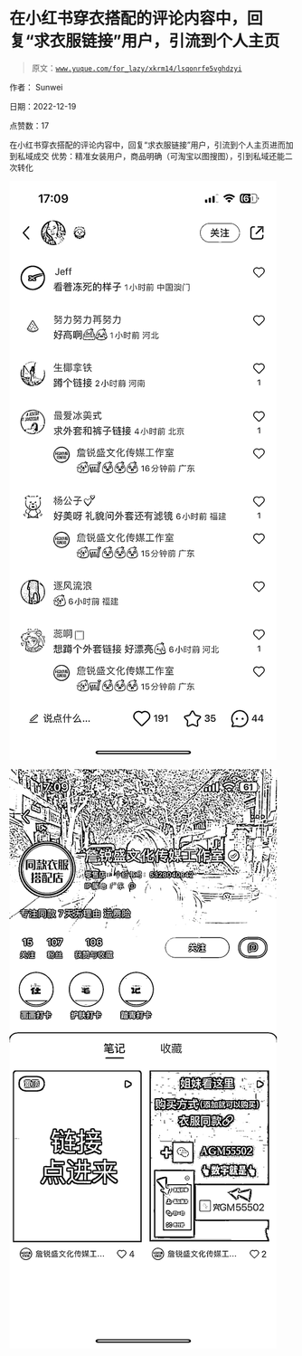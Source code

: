# 在小红书穿衣搭配的评论内容中，回复“求衣服链接”用户，引流到个人主页

> 原文：[`www.yuque.com/for_lazy/xkrm14/lsqonrfe5vghdzyi`](https://www.yuque.com/for_lazy/xkrm14/lsqonrfe5vghdzyi)



作者： Sunwei 

日期：2022-12-19 

点赞数：17 

在小红书穿衣搭配的评论内容中，回复“求衣服链接”用户，引流到个人主页进而加到私域成交 优势：精准女装用户，商品明确（可淘宝以图搜图），引到私域还能二次转化 

![](img/631bb6e62c057c14f9545db6e2b9749b.png)  

![](img/a9b73af0479b853aa5739311f18a135c.png)  

